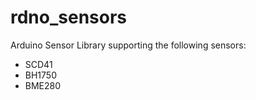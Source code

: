 # rdno_sensors

Arduino Sensor Library supporting the following sensors:

- SCD41
- BH1750
- BME280

